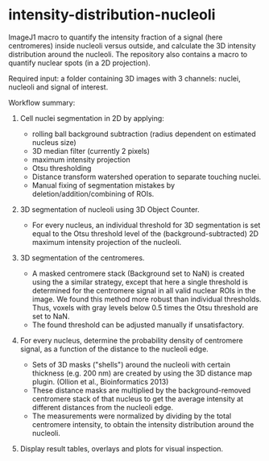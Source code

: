 # intensity-distribution-nucleoli
ImageJ1 macro to quantify the intensity fraction of a signal (here centromeres) inside nucleoli versus outside, and calculate the 3D intensity distribution around the nucleoli.
The repository also contains a macro to quantify nuclear spots (in a 2D projection).

Required input: a folder containing 3D images with 3 channels: nuclei, nucleoli and signal of interest.

Workflow summary:

1. Cell nuclei segmentation in 2D by applying:
   - rolling ball background subtraction (radius dependent on estimated nucleus size)
   - 3D median filter (currently 2 pixels)
   - maximum intensity projection
   - Otsu thresholding
   - Distance transform watershed operation to separate touching nuclei.
   - Manual fixing of segmentation mistakes by deletion/addition/combining of ROIs.

2. 3D segmentation of nucleoli using 3D Object Counter.
   - For every nucleus, an individual threshold for 3D segmentation is set equal to the
     Otsu threshold level of the (background-subtracted) 2D maximum intensity projection
     of the nucleoli.

3. 3D segmentation of the centromeres.
   - A masked centromere stack (Background set to NaN) is created using the a similar strategy,
     except that here a single threshold is determined for the centromere signal in all valid
     nuclear ROIs in the image. We found this method more robust than individual thresholds.
     Thus, voxels with gray levels below 0.5 times the Otsu threshold are set to NaN.
   - The found threshold can be adjusted manually if unsatisfactory.

4. For every nucleus, determine the probability density of centromere signal, as a function
   of the distance to the nucleoli edge.
   - Sets of 3D masks ("shells") around the nucleoli with certain thickness (e.g. 200 nm) are created
     by using the 3D distance map plugin. (Ollion et al., Bioinformatics 2013)
    - These distance masks are multiplied by the background-removed centromere stack of that nucleus
     to get the average intensity at different distances from the nucleoli edge.
    - The measurements were normalized by dividing by the total centromere intensity,
      to obtain the intensity distribution around the nucleoli.

5. Display result tables, overlays and plots for visual inspection.
